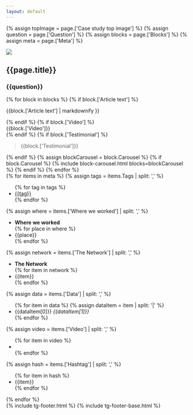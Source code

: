 ```yaml
---
layout: default
---
```


{% assign topImage = page.['Case study top image'] %}
{% assign question = page.['Question'] %}
{% assign blocks = page.['Blocks'] %}
{% assign meta = page.['Meta'] %}

<div class="gs-case-study_top">
  <img src="{{topImage}}">
  <div class="gs-floating__headline">
    <div class="gs-container">
      <h2>{{page.title}}</h2>
    </div>
  </div>
</div>
<article class="article-wrapper">
  <div class="gs-container">
    <div class="article__innner_wrapper">
      <h3>{{question}}</h3>
    </div>
      {% for block in blocks %}
        {% if block.['Article text'] %}
          <div class="article__innner_wrapper">
            <p>{{block.['Article text'] | markdownify }}</p>
          </div>
        {% endif %}
        {% if block.['Video'] %}
          <div class="article__innner_wrapper">
            <div>{{block.['Video']}}</div>
          </div>
        {% endif %}
        {% if block.['Testimonial'] %}
        <div class="article__testimonial_wrapper">
          <blockquote>{{block.['Testimonial']}}</blockquote>
        </div>
        {% endif %}
      {% assign blockCarousel =  block.Carousel %}
      {% if block.Carousel %}
        {% include block-carousel.html blocks=blockCarousel %}
      {% endif %}
    {% endfor %}
  </div>
  <div class="gs__right-col lax"  data-lax-preset="eager">
    <div class="gs__meta-tags">
      {% for items in meta %}
        {% assign tags = items.Tags | split: ',' %}
        <ul class="gs-tags">
        {% for tag in tags %}
          <li><a href="/?{{tag | downcase | handle}}">{{tag}}</a></li>
        {% endfor %}
        </ul>
        {% assign where = items.['Where we worked'] | split: ',' %}
        <ul class="gs-where">
          <li><strong>Where we worked</strong></li>
        {% for place in where %}
          <li>{{place}}</li>
        {% endfor %}
        </ul>
        {% assign network = items.['The Network'] | split: ',' %}
        <ul class="gs-network">
          <li><strong>The Network</strong></li>
        {% for item in network %}
          <li>{{item}}</li>
        {% endfor %}
        </ul>
        {% assign data = items.['Data'] | split: ',' %}
        <ul class="gs-data">
        {% for item in data %}
          {% assign dataItem = item | split: '|' %}
            <li>
              {{dataItem[0]}}
              <cite>{{dataItem[1]}}</cite>
            </li>
        {% endfor %}
        </ul>
        {% assign video = items.['Video'] | split: ',' %}
        <ul class="gs-video">
        {% for item in video %}
          <li><a href="{{item}}"><span uk-icon="vimeo"></span></a></li>
        {% endfor %}
        </ul>
        {% assign hash = items.['Hashtag'] | split: ',' %}
        <ul class="gs-hash">
        {% for item in hash %}
          <li>{{item}}</li>
        {% endfor %}
        </ul>
    {% endfor %}
    </div>
  </div>
</article>
{% include tg-footer.html %}
{% include tg-footer-base.html %}

